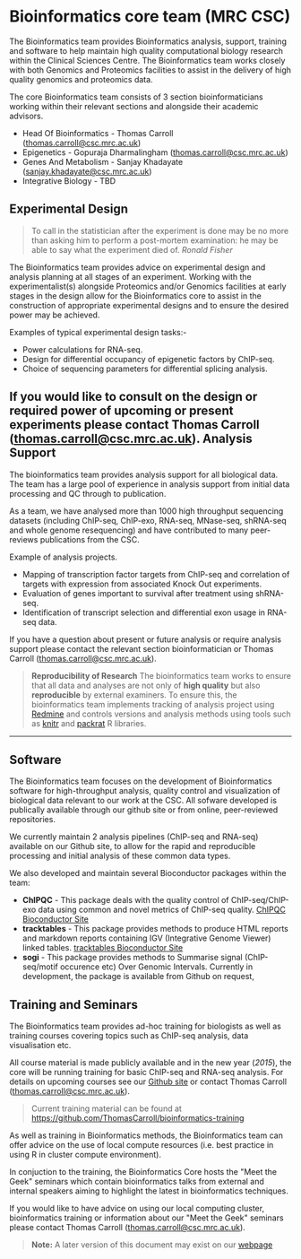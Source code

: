 

Bioinformatics core team (MRC CSC)
=======================

The Bioinformatics team provides Bioinformatics analysis, support, training and software to help maintain high quality computational biology research within the Clinical Sciences Centre. The Bioinformatics team works closely with both Genomics and Proteomics facilities to assist in the delivery of high quality genomics and proteomics data.

The core Bioinformatics team consists of 3 section bioinformaticians working within their relevant sections and alongside their academic advisors.

*   Head Of Bioinformatics - Thomas Carroll (thomas.carroll@csc.mrc.ac.uk)
*   Epigenetics - Gopuraja Dharmalingham (thomas.carroll@csc.mrc.ac.uk)
*   Genes And Metabolism - Sanjay Khadayate (sanjay.khadayate@csc.mrc.ac.uk)
*   Integrative Biology - TBD 


Experimental Design
-------------
>To call in the statistician after the experiment is done may be no more than asking him to perform a post-mortem examination: he may be able to say what the experiment died of.
*Ronald Fisher*

The Bioinformatics team provides advice on experimental design and analysis planning at all stages of an experiment. 
Working with the experimentalist(s) alongside Proteomics and/or Genomics facilities at early stages in the design allow for the Bioinformatics core to assist in the construction of appropriate experimental designs and to ensure the desired power may be achieved. 

Examples of typical experimental design tasks:-

*  Power calculations for RNA-seq.
*  Design for differential occupancy of epigenetic factors by ChIP-seq.
*  Choice of sequencing parameters for differential splicing analysis.

If you would like to consult on the design or required power of upcoming or present experiments please contact Thomas Carroll (thomas.carroll@csc.mrc.ac.uk).
Analysis Support
-------------
The bioinformatics team provides analysis support for all biological data. The team has a large pool of experience in analysis support from initial data processing and QC through to publication. 

As a team, we have analysed more than 1000 high throughput sequencing datasets (including ChIP-seq, ChIP-exo,  RNA-seq, MNase-seq, shRNA-seq and whole genome resequencing) and have contributed to many peer-reviews publications from the CSC.

Example of analysis projects.

*	Mapping of transcription factor targets from ChIP-seq and correlation of targets with expression from associated Knock Out experiments.
*	Evaluation of genes important to survival after treatment using shRNA-seq.
*	Identification of transcript selection and differential exon usage in RNA-seq data.

If you have a question about present or future analysis or require analysis support please contact the relevant section bioinformatician or Thomas Carroll (thomas.carroll@csc.mrc.ac.uk).

> **Reproducibility of Research**
 The bioinformatics team works to ensure that all data and analyses are not only of **high quality** but also **reproducible** by external examiners.
 To ensure this, the bioinformatics team implements tracking of analysis project using [Redmine](http://www.redmine.org/) and controls versions and analysis methods using tools such as [knitr](http://yihui.name/knitr/) and [packrat](http://rstudio.github.io/packrat/) R libraries.

-------------

Software
-------------
The Bioinformatics team focuses on the development of Bioinformatics software for high-throughput analysis, quality control and visualization of biological data relevant to our work at the CSC. All sofware developed is publically available through our github site or from online, peer-reviewed repositories.

We currently maintain 2 analysis pipelines (ChIP-seq and RNA-seq) available on our Github site, to allow for the rapid and reproducible processing and initial analysis of these common data types.

We also developed and maintain several Bioconductor packages within the team:

*	**ChIPQC** - This package deals with the quality control of ChIP-seq/ChIP-exo data using common and novel metrics of ChIP-seq quality. [ChIPQC Bioconductor Site](http://bioconductor.org/packages/release/bioc/html/ChIPQC.html)
*	**tracktables** - This package provides methods to produce HTML reports and markdown reports containing IGV (Integrative Genome Viewer) linked tables. [tracktables Bioconductor Site](http://bioconductor.org/packages/release/bioc/html/tracktables.html)
*	**sogi** - This package provides methods to Summarise signal (ChIP-seq/motif occurence etc) Over Genomic Intervals. Currently in development, the package is available from Github on request,

Training and Seminars
-------------

The Bioinformatics team provides ad-hoc training for biologists as well as training courses covering topics such as ChIP-seq analysis, data visualisation etc.

All course material is made publicly available and in the new year (*2015*), the core will be running training for basic ChIP-seq and RNA-seq analysis. For details on upcoming courses see our [Github site](https://github.com/ThomasCarroll/bioinformatics-training) or contact Thomas Carroll (thomas.carroll@csc.mrc.ac.uk).

> Current training material can be found at
> https://github.com/ThomasCarroll/bioinformatics-training

As well as training in Bioinformatics methods, the Bioinformatics team can offer advice on the use of local compute resources (i.e. best practice in using R in cluster compute environment). 

In conjuction to the training, the Bioinformatics Core hosts the "Meet the Geek" seminars which contain bioinformatics talks from external and internal speakers aiming to highlight the latest in bioinformatics techniques.

If you would like to have advice on using our local computing cluster, bioinformatics training or information about our "Meet the Geek" seminars please contact Thomas Carroll (thomas.carroll@csc.mrc.ac.uk).

> **Note:**  A later version of this document may exist on our [webpage](http://mrccsc.github.io/)
